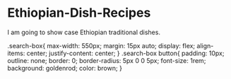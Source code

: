 # Ethiopian-Dish-Recipes
I am going to show case Ethiopian traditional dishes.



.search-box{
    max-width: 550px;
    margin: 15px auto;
    display: flex;
    align-items: center;
    justify-content: center;
 }
 .search-box button{
    padding: 10px;
    outline: none;
    border: 0;
    border-radius: 5px 0 0 5px;
    font-size: 1rem;
    background: goldenrod;
    color: brown;
 }
